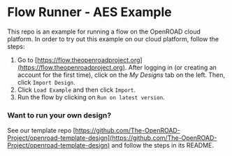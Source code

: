# Flow Runner - AES Example

This repo is an example for running a flow on the OpenROAD cloud platform. In order to try out this example on our cloud platform, follow the steps:

1. Go to [https://flow.theopenroadproject.org](https://flow.theopenroadproject.org). After logging in (or creating an account for the first time), click on the _My Designs_ tab on the left. Then, click `Import Design`.
2. Click `Load Example` and then click `Import`.
3. Run the flow by clicking on `Run on latest version`.

### Want to run your own design?
See our template repo [https://github.com/The-OpenROAD-Project/openroad-template-design](https://github.com/The-OpenROAD-Project/openroad-template-design) and follow the steps in its README.
